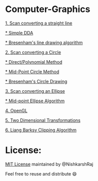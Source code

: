 # Computer-Graphics

[1. Scan converting a straight line](Scan%20converting%20a%20straight%20line)

  [* Simple DDA](Scan%20converting%20a%20straight%20line/SimpleDDA.cpp)
  
  [* Bresenham's line drawing algorithm](Scan%20converting%20a%20straight%20line/Bresenhams.cpp)
  
[2. Scan converting a Circle](Scan%20converting%20a%20circle)

  [* Direct/Polynomial Method](Scan%20converting%20a%20circle/Polynomial_circle.cpp)
  
  [* Mid-Point Circle Method](Scan%20converting%20a%20circle/Mid_point_circle.cpp)
  
  [* Bresenham's Circle Drawing](Scan%20converting%20a%20circle/Bresenham.cpp)

[3. Scan converting an Ellipse](Scan%20converting%20an%20ellipse)

  [* Mid-point Ellipse Algorithm](Scan%20converting%20an%20ellipse/Midpoint_ellipse.cpp)
  
[4. OpenGL](OpenGL/)

[5. Two Dimensional Transformations](2-D%20Transformations)

[6. Liang Barksy Clipping Algorithm](Liang%20Barsky%20Line%20Clipping)
  
# License:

[MIT License](LICENSE) maintained by @NishkarshRaj

Feel free to reuse and distribute :smile:
